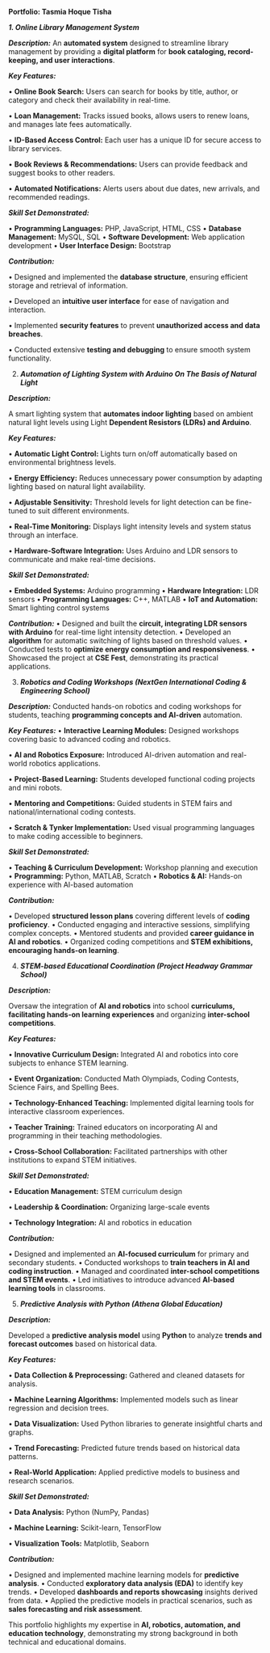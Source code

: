**Portfolio: Tasmia Hoque Tisha**


_**1. Online Library Management System**_
   
_**Description:**_
An **automated system** designed to streamline library management by providing a **digital platform** for **book cataloging, record-keeping, and user interactions**.

_**Key Features:**_

•	**Online Book Search:** Users can search for books by title, author, or category and check their availability in real-time.

•	**Loan Management:** Tracks issued books, allows users to renew loans, and manages late fees automatically.

•	**ID-Based Access Control:** Each user has a unique ID for secure access to library services.

•	**Book Reviews & Recommendations:** Users can provide feedback and suggest books to other readers.

•	**Automated Notifications:** Alerts users about due dates, new arrivals, and recommended readings.

_**Skill Set Demonstrated:**_

•	**Programming Languages:** PHP, JavaScript, HTML, CSS
•	**Database Management:** MySQL, SQL
•	**Software Development:** Web application development
•	**User Interface Design:** Bootstrap

_**Contribution:**_

•	Designed and implemented the **database structure**, ensuring efficient storage and retrieval of information.

•	Developed an **intuitive user interface** for ease of navigation and interaction.

•	Implemented **security features** to prevent **unauthorized access and data breaches**.

•	Conducted extensive **testing and debugging** to ensure smooth system functionality.


2. _**Automation of Lighting System with Arduino On The Basis of Natural Light**_
   
_**Description:**_

A smart lighting system that **automates indoor lighting** based on ambient natural light levels using Light **Dependent Resistors (LDRs) and Arduino**.

_**Key Features:**_

•	**Automatic Light Control:** Lights turn on/off automatically based on environmental brightness levels.

•	**Energy Efficiency:** Reduces unnecessary power consumption by adapting lighting based on natural light availability.

•	**Adjustable Sensitivity:** Threshold levels for light detection can be fine-tuned to suit different environments.

•	**Real-Time Monitoring:** Displays light intensity levels and system status through an interface.

•	**Hardware-Software Integration:** Uses Arduino and LDR sensors to communicate and make real-time decisions.

_**Skill Set Demonstrated:**_

•	**Embedded Systems:** Arduino programming
•	**Hardware Integration:** LDR sensors
•	**Programming Languages:** C++, MATLAB
•	**IoT and Automation:** Smart lighting control systems

_**Contribution:**_
•	Designed and built the **circuit, integrating LDR sensors with Arduino** for real-time light intensity detection.
•	Developed an **algorithm** for automatic switching of lights based on threshold values.
•	Conducted tests to **optimize energy consumption and responsiveness**.
•	Showcased the project at **CSE Fest**, demonstrating its practical applications.

3. _**Robotics and Coding Workshops (NextGen International Coding & Engineering School)**_
   
_**Description:**_
Conducted hands-on robotics and coding workshops for students, teaching **programming concepts and AI-driven** automation.

_**Key Features:**_
•	**Interactive Learning Modules:** Designed workshops covering basic to advanced coding and robotics.

•	**AI and Robotics Exposure:** Introduced AI-driven automation and real-world robotics applications.

•	**Project-Based Learning:** Students developed functional coding projects and mini robots.

•	**Mentoring and Competitions:** Guided students in STEM fairs and national/international coding contests.

•	**Scratch & Tynker Implementation:** Used visual programming languages to make coding accessible to beginners.

_**Skill Set Demonstrated:**_

•	**Teaching & Curriculum Development:** Workshop planning and execution
•	**Programming:** Python, MATLAB, Scratch
•	**Robotics & AI:** Hands-on experience with AI-based automation

_**Contribution:**_

•	Developed **structured lesson plans** covering different levels of **coding proficiency**.
•	Conducted engaging and interactive sessions, simplifying complex concepts.
•	Mentored students and provided **career guidance in AI and robotics**.
•	Organized coding competitions and **STEM exhibitions, encouraging hands-on learning**.

4. _**STEM-based Educational Coordination (Project Headway Grammar School)**_
   
_**Description:**_

Oversaw the integration of **AI and robotics** into school **curriculums, facilitating hands-on learning experiences** and organizing **inter-school competitions**.

_**Key Features:**_

•	**Innovative Curriculum Design:** Integrated AI and robotics into core subjects to enhance STEM learning.

•	**Event Organization:** Conducted Math Olympiads, Coding Contests, Science Fairs, and Spelling Bees.

•	**Technology-Enhanced Teaching:** Implemented digital learning tools for interactive classroom experiences.

•	**Teacher Training:** Trained educators on incorporating AI and programming in their teaching methodologies.

•	**Cross-School Collaboration:** Facilitated partnerships with other institutions to expand STEM initiatives.

_**Skill Set Demonstrated:**_

•	**Education Management:** STEM curriculum design

•	**Leadership & Coordination:** Organizing large-scale events

•	**Technology Integration:** AI and robotics in education

_**Contribution:**_

•	Designed and implemented an **AI-focused curriculum** for primary and secondary students.
•	Conducted workshops to **train teachers in AI and coding instruction**.
•	Managed and coordinated **inter-school competitions and STEM events**.
•	Led initiatives to introduce advanced **AI-based learning tools** in classrooms.


5. _**Predictive Analysis with Python (Athena Global Education)**_
   
_**Description:**_

Developed a **predictive analysis model** using **Python** to analyze **trends and forecast outcomes** based on historical data.

_**Key Features:**_

•	**Data Collection & Preprocessing:** Gathered and cleaned datasets for analysis.

•	**Machine Learning Algorithms:** Implemented models such as linear regression and decision trees.

•	**Data Visualization:** Used Python libraries to generate insightful charts and graphs.

•	**Trend Forecasting:** Predicted future trends based on historical data patterns.

•	**Real-World Application:** Applied predictive models to business and research scenarios.

_**Skill Set Demonstrated:**_

•	**Data Analysis:** Python (NumPy, Pandas)

•	**Machine Learning:** Scikit-learn, TensorFlow

•	**Visualization Tools:** Matplotlib, Seaborn

_**Contribution:**_

•	Designed and implemented machine learning models for **predictive analysis**.
•	Conducted **exploratory data analysis (EDA)** to identify key trends.
•	Developed **dashboards and reports showcasing** insights derived from data.
•	Applied the predictive models in practical scenarios, such as **sales forecasting and risk assessment**.

This portfolio highlights my expertise in **AI, robotics, automation, and education technology**, demonstrating my strong background in both technical and educational domains.

